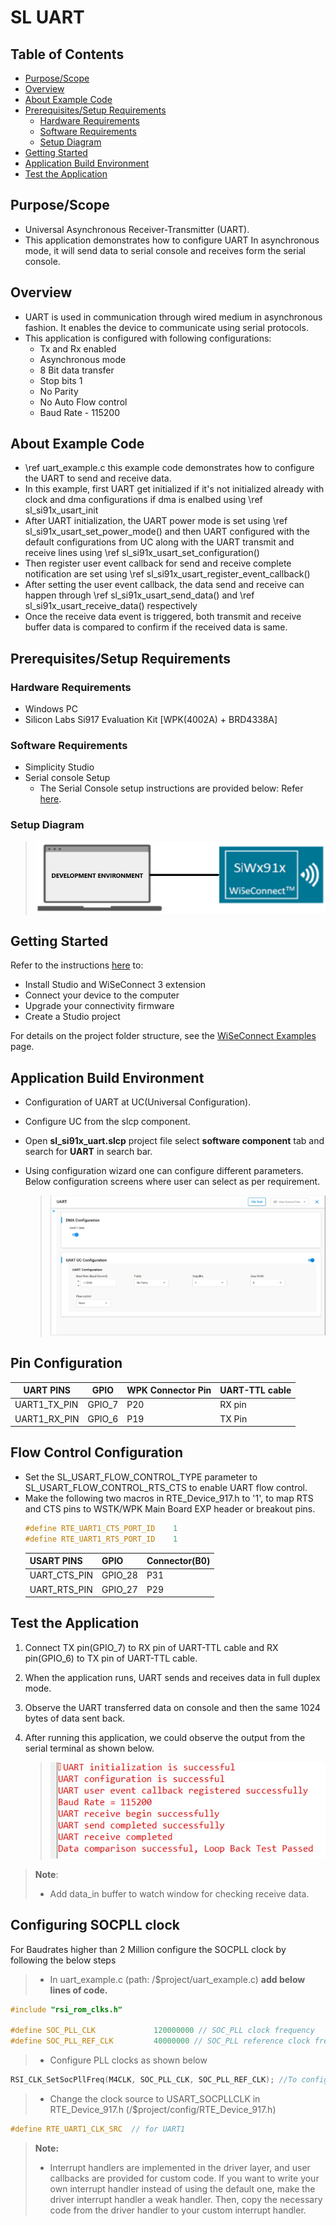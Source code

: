 # SL UART

## Table of Contents

- [Purpose/Scope](#purposescope)
- [Overview](#overview)
- [About Example Code](#about-example-code)
- [Prerequisites/Setup Requirements](#prerequisitessetup-requirements)
  - [Hardware Requirements](#hardware-requirements)
  - [Software Requirements](#software-requirements)
  - [Setup Diagram](#setup-diagram)
- [Getting Started](#getting-started)
- [Application Build Environment](#application-build-environment)
- [Test the Application](#test-the-application)

## Purpose/Scope

- Universal Asynchronous Receiver-Transmitter (UART).
- This application demonstrates how to configure UART In asynchronous mode, it will send   data to serial console and receives form the serial console.

## Overview

- UART is used in communication through wired medium in asynchronous fashion. It enables the device to communicate using serial protocols.
- This application is configured with following configurations:
  - Tx and Rx enabled
  - Asynchronous mode
  - 8 Bit data transfer
  - Stop bits 1
  - No Parity
  - No Auto Flow control
  - Baud Rate - 115200

## About Example Code

- \ref uart_example.c this example code demonstrates how to configure the UART to send and receive data.
- In this example, first UART get initialized if it's not initialized already with clock and dma configurations if dma is
  enalbed using \ref sl_si91x_usart_init
- After UART initialization, the UART power mode is set using \ref sl_si91x_usart_set_power_mode() and then UART configured with the default configurations from UC along with the UART transmit and receive lines using \ref sl_si91x_usart_set_configuration()
- Then register user event callback for send and receive complete notification are set using
  \ref sl_si91x_usart_register_event_callback()
- After setting the user event callback, the data send and receive can happen through \ref sl_si91x_usart_send_data() and \ref sl_si91x_usart_receive_data() respectively
- Once the receive data event is triggered, both transmit and receive buffer data is compared to confirm if the received data is same.

## Prerequisites/Setup Requirements

### Hardware Requirements

- Windows PC
- Silicon Labs Si917 Evaluation Kit [WPK(4002A) + BRD4338A]

### Software Requirements

- Simplicity Studio
- Serial console Setup
  - The Serial Console setup instructions are provided below:
Refer [here](https://docs.silabs.com/wiseconnect/latest/wiseconnect-developers-guide-developing-for-silabs-hosts/#console-input-and-output).

### Setup Diagram

> ![Figure: Introduction](resources/readme/setupdiagram.png)

## Getting Started

Refer to the instructions [here](https://docs.silabs.com/wiseconnect/latest/wiseconnect-getting-started/) to:

- Install Studio and WiSeConnect 3 extension
- Connect your device to the computer
- Upgrade your connectivity firmware
- Create a Studio project

For details on the project folder structure, see the [WiSeConnect Examples](https://docs.silabs.com/wiseconnect/latest/wiseconnect-examples/#example-folder-structure) page.

## Application Build Environment

- Configuration of UART at UC(Universal Configuration).
- Configure UC from the slcp component.
- Open **sl_si91x_uart.slcp** project file select **software component** tab and search for **UART** in search bar.
- Using configuration wizard one can configure different parameters. Below configuration screens where user can select as per requirement.

  > ![Figure: Selecting UC](resources/uc_screen/uart_uc.png)

## Pin Configuration

  | UART PINS     | GPIO    | WPK Connector Pin     | UART-TTL cable |
  | ------------- | ------- | ------------------    | -------------- |
  | UART1_TX_PIN  | GPIO_7  |        P20            | RX pin         |
  | UART1_RX_PIN  | GPIO_6  |        P19            | TX Pin         | 

## Flow Control Configuration

- Set the SL_USART_FLOW_CONTROL_TYPE parameter to SL_USART_FLOW_CONTROL_RTS_CTS to enable UART flow control.
- Make the following two macros in RTE_Device_917.h to '1', to map RTS and CTS pins to WSTK/WPK Main Board EXP header or breakout pins.
  ```C
  #define RTE_UART1_CTS_PORT_ID    1
  #define RTE_UART1_RTS_PORT_ID    1
  ```
  | USART PINS     | GPIO    | Connector(B0) |
  | -------------- | ------- | ------------- |
  | UART_CTS_PIN   | GPIO_28 |     P31       |
  | UART_RTS_PIN   | GPIO_27 |     P29       |

## Test the Application

1. Connect TX pin(GPIO_7) to RX pin of UART-TTL cable and RX pin(GPIO_6) to TX pin of UART-TTL cable.
2. When the application runs, UART sends and receives data in full duplex mode.
3. Observe the UART transferred data on console and then the same 1024 bytes of data sent back.
4. After running this application, we could observe the output from the serial terminal as shown below.

    > ![Figure: expected result](resources/readme/output_console_uart.png)
>
> **Note**:
>
>- Add data_in buffer to watch window for checking receive data.

## Configuring SOCPLL clock
For Baudrates higher than 2 Million configure the SOCPLL clock by following the below steps
>- In uart_example.c (path: /$project/uart_example.c) **add below lines of code.** 
```c
#include "rsi_rom_clks.h"

#define SOC_PLL_CLK             120000000 // SOC_PLL clock frequency
#define SOC_PLL_REF_CLK         40000000 // SOC_PLL reference clock frequency
```
>- Configure PLL clocks as shown below
```c
RSI_CLK_SetSocPllFreq(M4CLK, SOC_PLL_CLK, SOC_PLL_REF_CLK); //To configure SOCPLL clock frequency
```
>- Change the clock source to USART_SOCPLLCLK in RTE_Device_917.h (/$project/config/RTE_Device_917.h)
```c
#define RTE_UART1_CLK_SRC  // for UART1
```

> **Note:**
>
> - Interrupt handlers are implemented in the driver layer, and user callbacks are provided for custom code. If you want to write your own interrupt handler instead of using the default one, make the driver interrupt handler a weak handler. Then, copy the necessary code from the driver handler to your custom interrupt handler.
